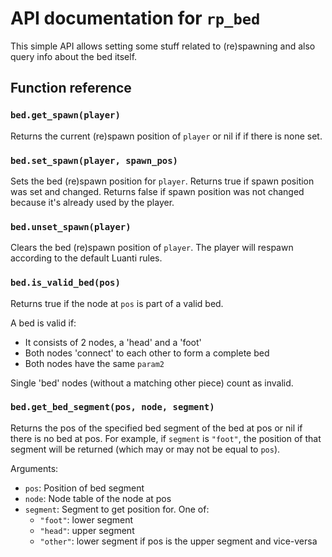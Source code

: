 # API documentation for `rp_bed`

This simple API allows setting some stuff related to (re)spawning
and also query info about the bed itself.

## Function reference

### `bed.get_spawn(player)`

Returns the current (re)spawn position of `player` or nil if if there is
none set.

### `bed.set_spawn(player, spawn_pos)`

Sets the bed (re)spawn position for `player`.
Returns true if spawn position was set and changed.
Returns false if spawn position was not changed because
it's already used by the player.


### `bed.unset_spawn(player)`

Clears the bed (re)spawn position of `player`. The player will respawn
according to the default Luanti rules.

### `bed.is_valid_bed(pos)`

Returns true if the node at `pos` is part of a valid bed.

A bed is valid if:

* It consists of 2 nodes, a 'head' and a 'foot'
* Both nodes 'connect' to each other to form a complete bed
* Both nodes have the same `param2`

Single 'bed' nodes (without a matching other piece) count as invalid.

### `bed.get_bed_segment(pos, node, segment)`

Returns the pos of the specified bed segment of the bed at pos
or nil if there is no bed at pos.
For example, if `segment` is `"foot"`, the position of that segment
will be returned (which may or may not be equal to `pos`).

Arguments:

* `pos`: Position of bed segment
* `node`: Node table of the node at pos
* `segment`: Segment to get position for. One of:
    * `"foot"`: lower segment
    * `"head"`: upper segment
    * `"other"`: lower segment if pos is the upper segment and vice-versa

